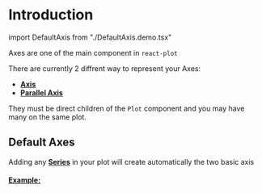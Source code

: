 # Introduction

import DefaultAxis from "./DefaultAxis.demo.tsx"

Axes are one of the main component in `react-plot` <br/>

There are currently 2 diffrent way to represent your Axes:

- **[Axis](xxx)**
- **[Parallel Axis](xxx)**

They must be direct children of the `Plot` component and you may have many on the same plot. <br/>

## Default Axes

Adding any **[Series](xxx)** in your plot will create automatically the two basic axis <br/>

#### <u>Example:</u>

<DefaultAxis/>
